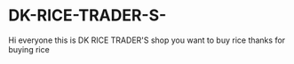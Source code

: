 # DK-RICE-TRADER-S-
Hi everyone this is DK RICE TRADER'S shop you want to buy rice thanks for buying rice
